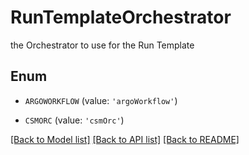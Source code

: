 # RunTemplateOrchestrator

the Orchestrator to use for the Run Template

## Enum

* `ARGOWORKFLOW` (value: `'argoWorkflow'`)

* `CSMORC` (value: `'csmOrc'`)

[[Back to Model list]](../README.md#documentation-for-models) [[Back to API list]](../README.md#documentation-for-api-endpoints) [[Back to README]](../README.md)


